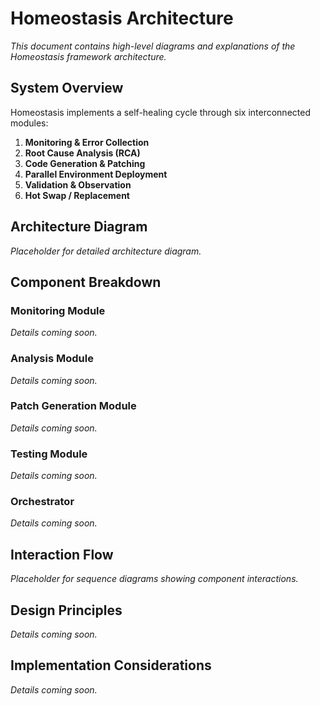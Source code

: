 # Homeostasis Architecture

*This document contains high-level diagrams and explanations of the Homeostasis framework architecture.*

## System Overview

Homeostasis implements a self-healing cycle through six interconnected modules:

1. **Monitoring & Error Collection**
2. **Root Cause Analysis (RCA)**
3. **Code Generation & Patching**
4. **Parallel Environment Deployment**
5. **Validation & Observation**
6. **Hot Swap / Replacement**

## Architecture Diagram

*Placeholder for detailed architecture diagram.*

## Component Breakdown

### Monitoring Module

*Details coming soon.*

### Analysis Module

*Details coming soon.*

### Patch Generation Module

*Details coming soon.*

### Testing Module

*Details coming soon.*

### Orchestrator

*Details coming soon.*

## Interaction Flow

*Placeholder for sequence diagrams showing component interactions.*

## Design Principles

*Details coming soon.*

## Implementation Considerations

*Details coming soon.*